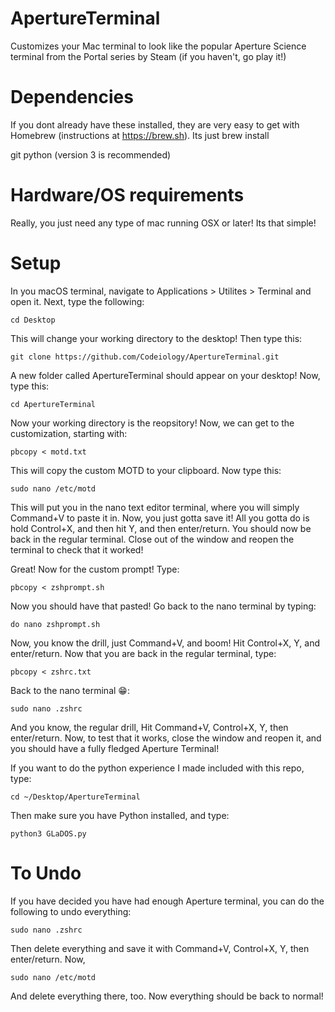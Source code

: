 # ApertureTerminal
Customizes your Mac terminal to look like the popular Aperture Science terminal from the Portal series by Steam (if you haven't, go play it!)

# Dependencies
If you dont already have these installed, they are very easy to get with Homebrew (instructions at https://brew.sh). Its just brew install <name>
 
  git
  python (version 3 is recommended)
  
# Hardware/OS requirements
Really, you just need any type of mac running OSX or later! Its that simple!

# Setup
In you macOS terminal, navigate to Applications > Utilites > Terminal and open it.
Next, type the following: 

`cd Desktop`

This will change your working directory to the desktop! Then type this:

`git clone https://github.com/Codeiology/ApertureTerminal.git`

A new folder called ApertureTerminal should appear on your desktop! Now, type this:

`cd ApertureTerminal`

Now your working directory is the reopsitory! Now, we can get to the customization, starting with:

`pbcopy < motd.txt`

This will copy the custom MOTD to your clipboard. Now type this:

`sudo nano /etc/motd`

This will put you in the nano text editor terminal, where you will simply Command+V to paste it in.
Now, you just gotta save it! All you gotta do is hold Control+X, and then hit Y, and then enter/return.
You should now be back in the regular terminal. Close out of the window and reopen the terminal to check that it worked!

Great! Now for the custom prompt! Type:

`pbcopy < zshprompt.sh`

Now you should have that pasted! Go back to the nano terminal by typing:

`do nano zshprompt.sh`

Now, you know the drill, just Command+V, and boom! Hit Control+X, Y, and enter/return.
Now that you are back in the regular terminal, type:

`pbcopy < zshrc.txt`

Back to the nano terminal 😁:

`sudo nano .zshrc`

And you know, the regular drill, Hit Command+V, Control+X, Y, then enter/return.
Now, to test that it works, close the window and reopen it, and you should have a fully fledged Aperture Terminal!

If you want to do the python experience I made included with this repo, type:

`cd ~/Desktop/ApertureTerminal`

Then make sure you have Python installed, and type:

`python3 GLaDOS.py`

# To Undo

If you have decided you have had enough Aperture terminal, you can do the following to undo everything:

`sudo nano .zshrc`

Then delete everything and save it with Command+V, Control+X, Y, then enter/return. Now,

`sudo nano /etc/motd`

And delete everything there, too. Now everything should be back to normal!
